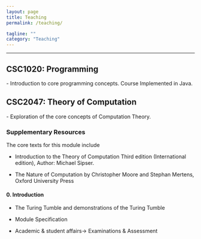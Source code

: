 ```yaml
---
layout: page
title: Teaching
permalink: /teaching/

tagline: ""
category: "Teaching"
---
```


---

<h2> CSC1020: Programming</h2>
  - Introduction to core programming concepts. Course Implemented in Java.
  
<h2> CSC2047: Theory of Computation </h2>
  - Exploration of the core concepts of Computation Theory.
  <h3> Supplementary Resources </h3>
  The core texts for this module include
  
  - Introduction to the Theory of Computation Third edition (International edition), Author: Michael Sipser.
  
  - The Nature of Computation by Christopher Moore and Stephan Mertens, Oxford University  Press
  <h4> 0. Introduction </h4>
  
  - The Turing Tumble and demonstrations of the Turing Tumble
  
  - Module Specification
  
  - Academic & student affairs-> Examinations & Assessment
